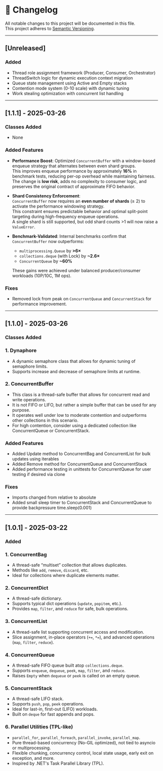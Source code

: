 # 📜 Changelog
All notable changes to this project will be documented in this file.  
This project adheres to [Semantic Versioning](https://semver.org/).

---

## [Unreleased]
### Added
- Thread role assignment framework (Producer, Consumer, Orchestrator)
- ThreadSwitch logic for dynamic execution context migration
- Queue state management using Active and Empty stacks
- Contention mode system (0-10 scale) with dynamic tuning
- Work stealing optimization with concurrent list handling

---
## [1.1.1] - 2025-03-26

### Classes Added
- None

### Added Features
- **Performance Boost**: Optimized `ConcurrentBuffer` with a window-based enqueue strategy that alternates between even shard groups.  
  This improves enqueue performance by approximately **16%** in benchmark tests, reducing per-op overhead while maintaining fairness.  
  The change is **low risk**, adds no complexity to consumer logic, and preserves the original contract of approximate FIFO behavior.

- **Shard Consistency Enforcement**:  
  `ConcurrentBuffer` now requires an **even number of shards** (≥ 2) to activate the performance windowing strategy.  
  This constraint ensures predictable behavior and optimal split-point targeting during high-frequency enqueue operations.  
  A single shard is still supported, but odd shard counts >1 will now raise a `ValueError`.

- **Benchmark-Validated**: Internal benchmarks confirm that `ConcurrentBuffer` now outperforms:
  - `multiprocessing.Queue` by **>6×**
  - `collections.deque` (with Lock) by **~2.6×**
  - `ConcurrentQueue` by **~60%**

  These gains were achieved under balanced producer/consumer workloads (10P/10C, 1M ops).

### Fixes
- Removed lock from peak on `ConcurrentQueue` and `ConcurrentStack` for performance improvement.

---

## [1.1.0] - 2025-03-26
### Classes Added
### 1. Dynaphore
- A dynamic semaphore class that allows for dynamic tuning of semaphore limits.
- Supports increase and decrease of semaphore limits at runtime.

### 2. ConcurrentBuffer
- This class is a thread-safe buffer that allows for concurrent read and write operations.
- It is not FIFO or LIFO, but rather a simple buffer that can be used for any purpose.
- It operates well under low to moderate contention and outperforms other collections in this scenario.
- For high contention, consider using a dedicated collection like ConcurrentQueue or ConcurrentStack.

### Added Features
- Added Update method to ConcurrentBag and ConcurrentList for bulk updates using iterables
- Added Remove method for ConcurrentQueue and ConcurrentStack
- Added performance testing in unittests for ConcurrentQueue for user testing if desired via clone

### Fixes
- Imports changed from relative to absolute
- Added small sleep timer to ConcurrentStack and ConcurrentQueue to provide backpressure time.sleep(0.001)
---

## [1.0.1] - 2025-03-22
### Added
### 1. ConcurrentBag  
- A thread-safe “multiset” collection that allows duplicates.  
- Methods like `add`, `remove`, `discard`, etc.  
- Ideal for collections where duplicate elements matter.

### 2. ConcurrentDict  
- A thread-safe dictionary.  
- Supports typical dict operations (`update`, `popitem`, etc.).  
- Provides `map`, `filter`, and `reduce` for safe, bulk operations.

### 3. ConcurrentList  
- A thread-safe list supporting concurrent access and modification.  
- Slice assignment, in-place operators (`+=`, `*=`), and advanced operations (`map`, `filter`, `reduce`).

### 4. ConcurrentQueue  
- A thread-safe FIFO queue built atop `collections.deque`.  
- Supports `enqueue`, `dequeue`, `peek`, `map`, `filter`, and `reduce`.  
- Raises `Empty` when `dequeue` or `peek` is called on an empty queue.

### 5. ConcurrentStack  
- A thread-safe LIFO stack.  
- Supports `push`, `pop`, `peek` operations.  
- Ideal for last-in, first-out (LIFO) workloads.  
- Built on `deque` for fast appends and pops.

### 6. Parallel Utilities (TPL-like)  
- `parallel_for`, `parallel_foreach`, `parallel_invoke`, `parallel_map`.  
- Pure thread-based concurrency (No-GIL optimized), not tied to asyncio or multiprocessing.  
- Flexible chunking, concurrency control, local state usage, early exit on exception, and more.  
- Inspired by .NET's Task Parallel Library (TPL).